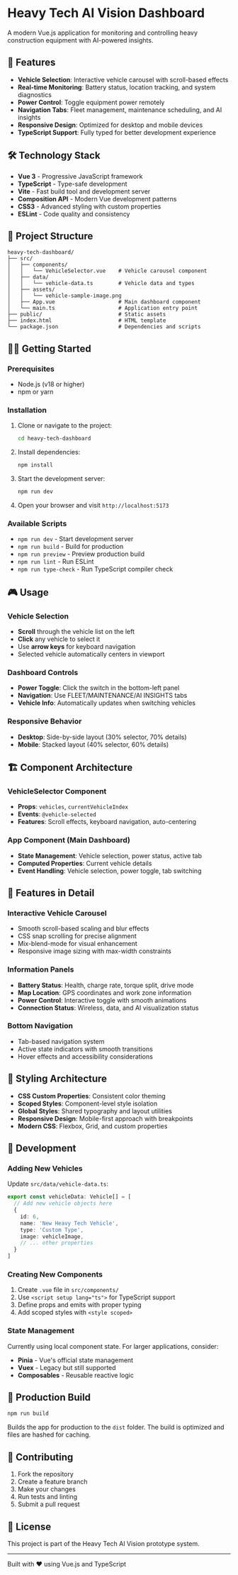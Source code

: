 # Heavy Tech AI Vision Dashboard

A modern Vue.js application for monitoring and controlling heavy construction equipment with AI-powered insights.

## 🚀 Features

- **Vehicle Selection**: Interactive vehicle carousel with scroll-based effects
- **Real-time Monitoring**: Battery status, location tracking, and system diagnostics
- **Power Control**: Toggle equipment power remotely
- **Navigation Tabs**: Fleet management, maintenance scheduling, and AI insights
- **Responsive Design**: Optimized for desktop and mobile devices
- **TypeScript Support**: Fully typed for better development experience

## 🛠️ Technology Stack

- **Vue 3** - Progressive JavaScript framework
- **TypeScript** - Type-safe development
- **Vite** - Fast build tool and development server
- **Composition API** - Modern Vue development patterns
- **CSS3** - Advanced styling with custom properties
- **ESLint** - Code quality and consistency

## 📁 Project Structure

```
heavy-tech-dashboard/
├── src/
│   ├── components/
│   │   └── VehicleSelector.vue    # Vehicle carousel component
│   ├── data/
│   │   └── vehicle-data.ts        # Vehicle data and types
│   ├── assets/
│   │   └── vehicle-sample-image.png
│   ├── App.vue                    # Main dashboard component
│   └── main.ts                    # Application entry point
├── public/                        # Static assets
├── index.html                     # HTML template
└── package.json                   # Dependencies and scripts
```

## 🏃‍♂️ Getting Started

### Prerequisites

- Node.js (v18 or higher)
- npm or yarn

### Installation

1. Clone or navigate to the project:
   ```bash
   cd heavy-tech-dashboard
   ```

2. Install dependencies:
   ```bash
   npm install
   ```

3. Start the development server:
   ```bash
   npm run dev
   ```

4. Open your browser and visit `http://localhost:5173`

### Available Scripts

- `npm run dev` - Start development server
- `npm run build` - Build for production
- `npm run preview` - Preview production build
- `npm run lint` - Run ESLint
- `npm run type-check` - Run TypeScript compiler check

## 🎮 Usage

### Vehicle Selection
- **Scroll** through the vehicle list on the left
- **Click** any vehicle to select it
- Use **arrow keys** for keyboard navigation
- Selected vehicle automatically centers in viewport

### Dashboard Controls
- **Power Toggle**: Click the switch in the bottom-left panel
- **Navigation**: Use FLEET/MAINTENANCE/AI INSIGHTS tabs
- **Vehicle Info**: Automatically updates when switching vehicles

### Responsive Behavior
- **Desktop**: Side-by-side layout (30% selector, 70% details)
- **Mobile**: Stacked layout (40% selector, 60% details)

## 🏗️ Component Architecture

### VehicleSelector Component
- **Props**: `vehicles`, `currentVehicleIndex`
- **Events**: `@vehicle-selected`
- **Features**: Scroll effects, keyboard navigation, auto-centering

### App Component (Main Dashboard)
- **State Management**: Vehicle selection, power status, active tab
- **Computed Properties**: Current vehicle details
- **Event Handling**: Vehicle selection, power toggle, tab switching

## 📱 Features in Detail

### Interactive Vehicle Carousel
- Smooth scroll-based scaling and blur effects
- CSS snap scrolling for precise alignment
- Mix-blend-mode for visual enhancement
- Responsive image sizing with max-width constraints

### Information Panels
- **Battery Status**: Health, charge rate, torque split, drive mode
- **Map Location**: GPS coordinates and work zone information
- **Power Control**: Interactive toggle with smooth animations
- **Connection Status**: Wireless, data, and AI visualization status

### Bottom Navigation
- Tab-based navigation system
- Active state indicators with smooth transitions
- Hover effects and accessibility considerations

## 🎨 Styling Architecture

- **CSS Custom Properties**: Consistent color theming
- **Scoped Styles**: Component-level style isolation
- **Global Styles**: Shared typography and layout utilities
- **Responsive Design**: Mobile-first approach with breakpoints
- **Modern CSS**: Flexbox, Grid, and custom properties

## 🔧 Development

### Adding New Vehicles
Update `src/data/vehicle-data.ts`:

```typescript
export const vehicleData: Vehicle[] = [
  // Add new vehicle objects here
  {
    id: 6,
    name: 'New Heavy Tech Vehicle',
    type: 'Custom Type',
    image: vehicleImage,
    // ... other properties
  }
]
```

### Creating New Components
1. Create `.vue` file in `src/components/`
2. Use `<script setup lang="ts">` for TypeScript support
3. Define props and emits with proper typing
4. Add scoped styles with `<style scoped>`

### State Management
Currently using local component state. For larger applications, consider:
- **Pinia** - Vue's official state management
- **Vuex** - Legacy but still supported
- **Composables** - Reusable reactive logic

## 🚀 Production Build

```bash
npm run build
```

Builds the app for production to the `dist` folder. The build is optimized and files are hashed for caching.

## 🤝 Contributing

1. Fork the repository
2. Create a feature branch
3. Make your changes
4. Run tests and linting
5. Submit a pull request

## 📄 License

This project is part of the Heavy Tech AI Vision prototype system.

---

Built with ❤️ using Vue.js and TypeScript
